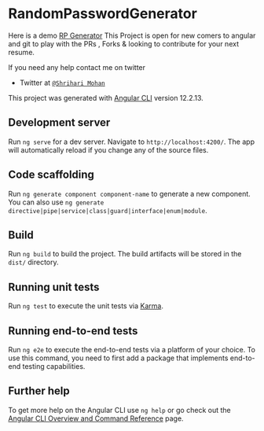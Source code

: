 # RandomPasswordGenerator
Here is a demo  [RP Generator](https://rp-generator.netlify.app/)
This Project is open for new comers to angular and git to play with the PRs , Forks &  looking to contribute for your next resume.

If you need any help contact me on twitter 
- Twitter at <a href="https://twitter.com/papashrihari" target="_blank"> `@Shrihari Mohan`</a>



This project was generated with [Angular CLI](https://github.com/angular/angular-cli) version 12.2.13.


## Development server

Run `ng serve` for a dev server. Navigate to `http://localhost:4200/`. The app will automatically reload if you change any of the source files.

## Code scaffolding

Run `ng generate component component-name` to generate a new component. You can also use `ng generate directive|pipe|service|class|guard|interface|enum|module`.

## Build

Run `ng build` to build the project. The build artifacts will be stored in the `dist/` directory.

## Running unit tests

Run `ng test` to execute the unit tests via [Karma](https://karma-runner.github.io).

## Running end-to-end tests

Run `ng e2e` to execute the end-to-end tests via a platform of your choice. To use this command, you need to first add a package that implements end-to-end testing capabilities.

## Further help

To get more help on the Angular CLI use `ng help` or go check out the [Angular CLI Overview and Command Reference](https://angular.io/cli) page.
